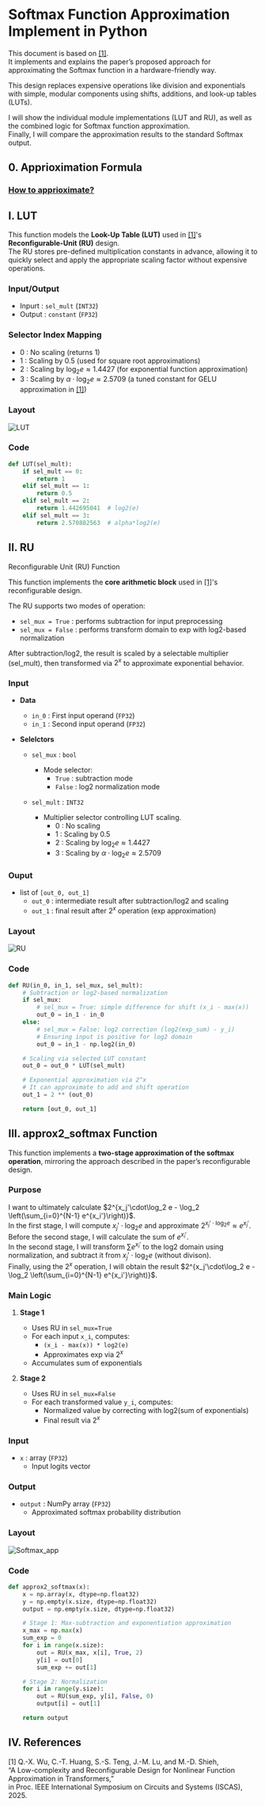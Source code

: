 # Softmax Function Approximation Implement in Python

This document is based on [[1]](#iv-references).  
It implements and explains the paper’s proposed approach for approximating the Softmax function in a hardware-friendly way.

This design replaces expensive operations like division and exponentials with simple, modular components using shifts, additions, and look-up tables (LUTs).

I will show the individual module implementations (LUT and RU), as well as the combined logic for Softmax function approximation.  
Finally, I will compare the approximation results to the standard Softmax output.

## 0. Apprioximation Formula

### [How to apprioximate?](./HowToApproximate.md)

## I. LUT
This function models the **Look-Up Table (LUT)** used in [[1]](#iv-references)'s **Reconfigurable-Unit (RU)** design.  
The RU stores pre-defined multiplication constants in advance, allowing it to quickly select and apply the appropriate scaling factor without expensive operations.

### Input/Output
- Inpurt : `sel_mult` (`INT32`)
- Output : `constant` (`FP32`)

### Selector Index Mapping
- 0 : No scaling (returns 1)
- 1 : Scaling by 0.5 (used for square root approximations)
- 2 : Scaling by $\log_2e \approx 1.4427$ (for exponential function approximation)
- 3 : Scaling by $\alpha\cdot\log_2e \approx 2.5709$ (a tuned constant for GELU approximation in [[1]](#iv-references))

### Layout
![LUT](./Pictures/LUT.png)

### Code

```py
def LUT(sel_mult):
    if sel_mult == 0:
        return 1
    elif sel_mult == 1:
        return 0.5
    elif sel_mult == 2:
        return 1.442695041  # log2(e)
    elif sel_mult == 3:
        return 2.570882563  # alpha*log2(e)
```

## II. RU

Reconfigurable Unit (RU) Function
    
This function implements the **core arithmetic block** used in [[1]](#iv-references)'s reconfigurable design.

The RU supports two modes of operation:
- `sel_mux = True`  : performs subtraction for input preprocessing
- `sel_mux = False` : performs transform domain to exp with log2-based normalization

After subtraction/log2, the result is scaled by a selectable multiplier (sel_mult),
then transformed via $2^x$ to approximate exponential behavior.

### Input
- **Data**
    - `in_0` : First input operand (`FP32`)
    - `in_1` : Second input operand (`FP32`)

- **Selelctors**
    - `sel_mux` : `bool`
        - Mode selector:
            - `True`  : subtraction mode
            - `False` : log2 normalization mode

    - `sel_mult` : `INT32`
        - Multiplier selector controlling LUT scaling.
            - 0 : No scaling
            - 1 : Scaling by 0.5
            - 2 : Scaling by $\log_2e \approx 1.4427$
            - 3 : Scaling by $\alpha\cdot\log_2e \approx 2.5709$

### Ouput
    
- list of `[out_0, out_1]`
    - `out_0` : intermediate result after subtraction/log2 and scaling
    - `out_1` : final result after $2^x$ operation (exp approximation)

### Layout
![RU](./Pictures/RU.png)

### Code

```py
def RU(in_0, in_1, sel_mux, sel_mult):
    # Subtraction or log2-based normalization
    if sel_mux:
        # sel_mux = True: simple difference for shift (x_i - max(x))
        out_0 = in_1 - in_0
    else:
        # sel_mux = False: log2 correction (log2(exp_sum) - y_i)
        # Ensuring input is positive for log2 domain
        out_0 = in_1 - np.log2(in_0)

    # Scaling via selected LUT constant
    out_0 = out_0 * LUT(sel_mult)

    # Exponential approximation via 2^x
    # It can approximate to add and shift operation
    out_1 = 2 ** (out_0)

    return [out_0, out_1]
```

## III. approx2_softmax Function

This function implements a **two-stage approximation of the softmax operation**, mirroring the approach described in the paper’s reconfigurable design.

### Purpose
I want to ultimately calculate $2^{x_j'\cdot\log_2 e - \log_2 \left(\sum_{i=0}^{N-1} e^{x_i'}\right)}$.  
In the first stage, I will compute $x_j'\cdot\log_2 e$ and approximate $2^{x_j'\cdot\log_2 e} \approx e^{x_j'}$.  
Before the second stage, I will calculate the sum of $e^{x_i'}$.  
In the second stage, I will transform $\sum e^{x_i'}$ to the log2 domain using normalization, and subtract it from $x_j'\cdot\log_2 e$ (without divison).  
Finally, using the $2^x$ operation, I will obtain the result $2^{x_j'\cdot\log_2 e - \log_2 \left(\sum_{i=0}^{N-1} e^{x_i'}\right)}$.


### Main Logic
1. **Stage 1**
    - Uses RU in `sel_mux=True`
    - For each input `x_i`, computes:
        - `(x_i - max(x)) * log2(e)`
        - Approximates exp via $2^x$
    - Accumulates sum of exponentials

2. **Stage 2**
    - Uses RU in `sel_mux=False`
    - For each transformed value `y_i`, computes:
        - Normalized value by correcting with log2(sum of exponentials)
        - Final result via $2^x$

### Input
- `x` : array (`FP32`)
    - Input logits vector

### Output
- `output` : NumPy array (`FP32`)
    - Approximated softmax probability distribution

### Layout
![Softmax_app](./Pictures/Softmax_app.png)

### Code

```py
def approx2_softmax(x):
    x = np.array(x, dtype=np.float32)
    y = np.empty(x.size, dtype=np.float32)
    output = np.empty(x.size, dtype=np.float32)

    # Stage 1: Max-subtraction and exponentiation approximation
    x_max = np.max(x)
    sum_exp = 0
    for i in range(x.size):
        out = RU(x_max, x[i], True, 2)
        y[i] = out[0]
        sum_exp += out[1]

    # Stage 2: Normalization
    for i in range(y.size):
        out = RU(sum_exp, y[i], False, 0)
        output[i] = out[1]

    return output
```

## IV. References

[1] Q.-X. Wu, C.-T. Huang, S.-S. Teng, J.-M. Lu, and M.-D. Shieh,  
“A Low-complexity and Reconfigurable Design for Nonlinear Function Approximation in Transformers,”  
in Proc. IEEE International Symposium on Circuits and Systems (ISCAS), 2025.